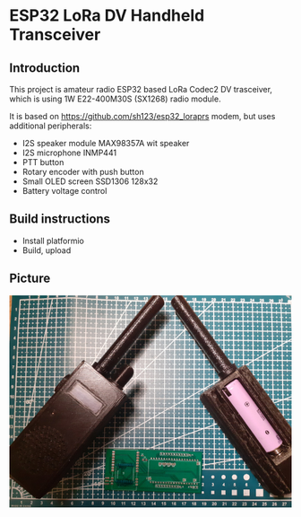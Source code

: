 # ESP32 LoRa DV Handheld Transceiver 

## Introduction
This project is amateur radio ESP32 based LoRa Codec2 DV trasceiver, which is using 1W E22-400M30S (SX1268) radio module.

It is based on https://github.com/sh123/esp32_loraprs modem, but uses additional peripherals:
- I2S speaker module MAX98357A wit speaker
- I2S microphone INMP441
- PTT button
- Rotary encoder with push button
- Small OLED screen SSD1306 128x32
- Battery voltage control

## Build instructions
- Install platformio
- Build, upload

## Picture
![Device](extras/images/device.png)
